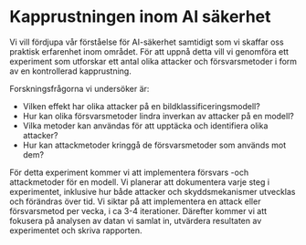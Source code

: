 # Kapprustningen inom AI säkerhet

Vi vill fördjupa vår förståelse för AI-säkerhet samtidigt som vi skaffar oss praktisk erfarenhet inom området. För att uppnå detta vill vi genomföra ett experiment som utforskar ett antal olika attacker och försvarsmetoder i form av en kontrollerad kapprustning. 

Forskningsfrågorna vi undersöker är:
- Vilken effekt har olika attacker på en bildklassificeringsmodell?
- Hur kan olika försvarsmetoder lindra inverkan av attacker på en modell?
- Vilka metoder kan användas för att upptäcka och identifiera olika attacker?
- Hur kan attackmetoder kringgå de försvarsmetoder som används mot dem?

För detta experiment kommer vi att implementera försvars -och attackmetoder för en modell. Vi planerar att dokumentera varje steg i experimentet, inklusive hur både attacker och skyddsmekanismer utvecklas och förändras över tid. Vi siktar på att implementera en attack eller försvarsmetod per vecka, i ca 3-4 iterationer. Därefter kommer vi att fokusera på analysen av datan vi samlat in, utvärdera resultaten av experimentet och skriva rapporten.